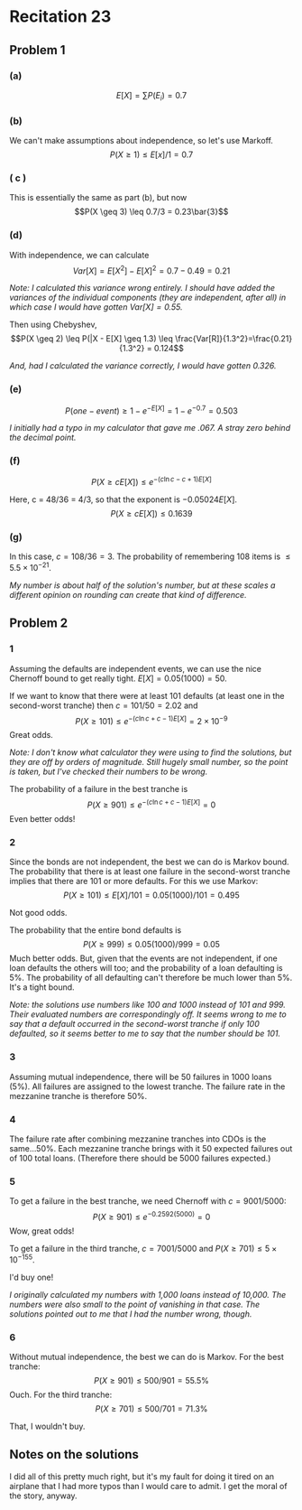 # Recitation 23

## Problem 1
### (a)
$$E[X] = \sum P(E_i) = 0.7$$

### (b)
We can't make assumptions about independence, so let's use Markoff.
$$P(X \geq 1) \leq E[x]/1 = 0.7$$

### ( c )
This is essentially the same as part (b), but now
$$P(X \geq 3) \leq 0.7/3 = 0.23\bar{3}$$

### (d)
With independence, we can calculate
$$Var[X] = E[X^2] - E[X]^2 = 0.7 - 0.49 = 0.21$$

*Note: I calculated this variance wrong entirely. I should have added the variances of the individual components (they are independent, after all) in which case I would have gotten $Var[X] = 0.55$.*

Then using Chebyshev,
$$P(X \geq 2) \leq P(|X - E[X] \geq 1.3) \leq \frac{Var[R]}{1.3^2}=\frac{0.21}{1.3^2} = 0.124$$

*And, had I calculated the variance correctly, I would have gotten $0.326$.*

### (e)
$$P(one-event) \geq 1-e^{-E[X]} = 1 - e^{-0.7} = 0.503$$

*I initially had a typo in my calculator that gave me .067. A stray zero behind the decimal point.*

### (f)
$$P(X \geq cE[X]) \leq e^{-(c\ln{c} - c + 1) E[X]}$$

Here, c = 48/36 = 4/3, so that the exponent is $-0.05024E[X]$.
$$P(X \geq cE[X]) \leq 0.1639$$

### (g)
In this case, $c = 108/36 = 3$. The probability of remembering 108 items is $\leq 5.5\times 10^{-21}$.

*My number is about half of the solution's number, but at these scales a different opinion on rounding can create that kind of difference.*

## Problem 2
### 1
Assuming the defaults are independent events, we can use the nice Chernoff bound to get really tight. $E[X] = 0.05 (1000) = 50$.

If we want to know that there were at least 101 defaults (at least one in the second-worst tranche) then $c = 101/50 = 2.02$ and
$$P(X \geq 101) \leq e^{-(c \ln{c} + c - 1)E[X]} = 2 \times 10^{-9}$$
Great odds.

*Note: I don't know what calculator they were using to find the solutions, but they are off by orders of magnitude. Still hugely small number, so the point is taken, but I've checked their numbers to be wrong.*

The probability of a failure in the best tranche is
$$P(X \geq 901) \leq e^{-(c \ln{c} + c - 1)E[X]} = 0$$
Even better odds!

### 2
Since the bonds are not independent, the best we can do is Markov bound. The probability that there is at least one failure in the second-worst tranche implies that there are 101 or more defaults. For this we use Markov:
$$P(X \geq 101) \leq E[X] / 101 = 0.05 (1000)/101 = 0.495$$

Not good odds.

The probability that the entire bond defaults is
$$P(X \geq 999) \leq 0.05(1000)/999 = 0.05$$
Much better odds. But, given that the events are not independent, if one loan defaults the others will too; and the probability of a loan defaulting is 5%. The probability of all defaulting can't therefore be much lower than 5%. It's a tight bound.

*Note: the solutions use numbers like 100 and 1000 instead of 101 and 999. Their evaluated numbers are correspondingly off. It seems wrong to me to say that a default occurred in the second-worst tranche if only 100 defaulted, so it seems better to me to say that the number should be 101.*

### 3
Assuming mutual independence, there will be 50 failures in 1000 loans (5%). All failures are assigned to the lowest tranche. The failure rate in the mezzanine tranche is therefore 50%.

### 4
The failure rate after combining mezzanine tranches into CDOs is the same...50%. Each mezzanine tranche brings with it 50 expected failures out of 100 total loans. (Therefore there should be 5000 failures expected.)

### 5
To get a failure in the best tranche, we need Chernoff with $c = 9001/5000$:
$$P(X \geq 901) \leq e^{-0.2592(5000)} = 0$$
Wow, great odds!

To get a failure in the third tranche, $c = 7001/5000$ and $P(X \geq 701) \leq 5 \times 10^{-155}$.

I'd buy one!

*I originally calculated my numbers with 1,000 loans instead of 10,000. The numbers were also small to the point of vanishing in that case. The solutions pointed out to me that I had the number wrong, though.*

### 6
Without mutual independence, the best we can do is Markov. For the best tranche:
$$P(X \geq 901) \leq 500/901 = 55.5\%$$
Ouch. For the third tranche:
$$P(X \geq 701) \leq 500/701 = 71.3\%$$

That, I wouldn't buy.

## Notes on the solutions
I did all of this pretty much right, but it's my fault for doing it tired on an airplane that I had more typos than I would care to admit. I get the moral of the story, anyway.
